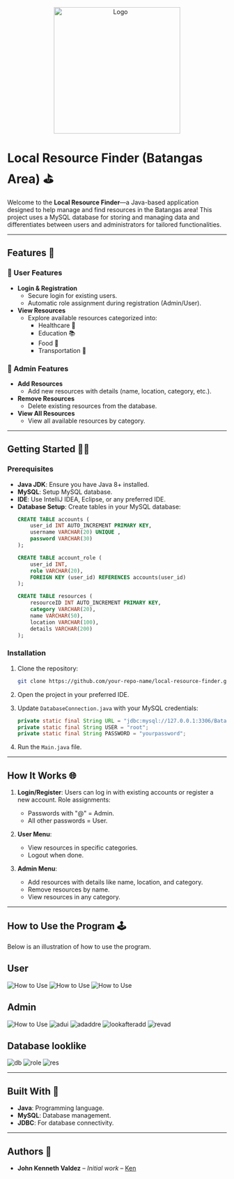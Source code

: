 <div align="center">
    <a href="https://github.com/Ken-zaki" target="_blank">
        <img src="https://github.com/user-attachments/assets/e84486d4-79ad-4c12-8605-5d24cd397edb" 
        alt="Logo" width="290" height="290">
    </a>
</div>

# Local Resource Finder (Batangas Area) ⛳

Welcome to the **Local Resource Finder**—a Java-based application designed to help manage and find resources in the Batangas area! This project uses a MySQL database for storing and managing data and differentiates between users and administrators for tailored functionalities.

---

## Features 🚀

### 🔐 User Features
- **Login & Registration**
  - Secure login for existing users.
  - Automatic role assignment during registration (Admin/User).
- **View Resources**
  - Explore available resources categorized into:
    - Healthcare 🏥
    - Education 📚
    - Food 🍔
    - Transportation 🚌

### 🚧 Admin Features
- **Add Resources**
  - Add new resources with details (name, location, category, etc.).
- **Remove Resources**
  - Delete existing resources from the database.
- **View All Resources**
  - View all available resources by category.

---

## Getting Started 🚫🔄

### Prerequisites
- **Java JDK**: Ensure you have Java 8+ installed.
- **MySQL**: Setup MySQL database.
- **IDE**: Use IntelliJ IDEA, Eclipse, or any preferred IDE.
- **Database Setup**: Create tables in your MySQL database:
  ```sql
  CREATE TABLE accounts (
      user_id INT AUTO_INCREMENT PRIMARY KEY,
      username VARCHAR(20) UNIQUE ,
      password VARCHAR(30) 
  );

  CREATE TABLE account_role (
      user_id INT,
      role VARCHAR(20),
      FOREIGN KEY (user_id) REFERENCES accounts(user_id)
  );

  CREATE TABLE resources (
      resourceID INT AUTO_INCREMENT PRIMARY KEY,
      category VARCHAR(20),
      name VARCHAR(50),
      location VARCHAR(100),
      details VARCHAR(200)
  );
  ```

### Installation
1. Clone the repository:
   ```bash
   git clone https://github.com/your-repo-name/local-resource-finder.git
   ```

2. Open the project in your preferred IDE.

3. Update `DatabaseConnection.java` with your MySQL credentials:
   ```java
   private static final String URL = "jdbc:mysql://127.0.0.1:3306/Batangas_db";
   private static final String USER = "root";
   private static final String PASSWORD = "yourpassword";
   ```

4. Run the `Main.java` file.

---

## How It Works 🌐

1. **Login/Register**:
   Users can log in with existing accounts or register a new account. Role assignments:
   - Passwords with "@" = Admin.
   - All other passwords = User.

2. **User Menu**:
   - View resources in specific categories.
   - Logout when done.

3. **Admin Menu**:
   - Add resources with details like name, location, and category.
   - Remove resources by name.
   - View resources in any category.

---

## How to Use the Program 🕹️

Below is an illustration of how to use the program.

## User

![How to Use](https://github.com/user-attachments/assets/4cb9e40e-cf10-4d02-89f4-4ef310e00f40)
![How to Use](https://github.com/user-attachments/assets/dfc272c5-ba24-449f-a89c-a684adbdee0d)
![How to Use](https://github.com/user-attachments/assets/f9b0a233-3e97-4e5e-9ee5-0b83d3a432b9)

## Admin

![How to Use](https://github.com/user-attachments/assets/cee1f233-2973-4c6a-a402-ebaf386fa872)
![adui](https://github.com/user-attachments/assets/8b5e1eba-422a-4014-9e23-4a826c51e5ee)
![adaddre](https://github.com/user-attachments/assets/63c93b43-3920-4499-a5ee-f0b98a526933)
![lookafteradd](https://github.com/user-attachments/assets/6795b199-3a93-4dc6-9279-683f12eb9997)
![revad](https://github.com/user-attachments/assets/6e265f3f-b57a-4203-ad9c-68729d8fc39c)

## Database looklike

![db](https://github.com/user-attachments/assets/0a58fdad-10b3-4216-a770-96e984bde0db)
![role](https://github.com/user-attachments/assets/b5e32edb-5905-4b3c-8b40-219e0eea56a6)
![res](https://github.com/user-attachments/assets/3a0c81a3-4d85-4e3a-8413-8aa45d6c8582)

---

## Built With 🔧
- **Java**: Programming language.
- **MySQL**: Database management.
- **JDBC**: For database connectivity.

---

## Authors 🌟
- **John Kenneth Valdez** – *Initial work* – [Ken]([https://github.com/your-profile](https://github.com/Ken-zaki))



